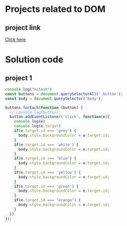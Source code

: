 # Projects related to DOM

## project link
[Click here](https://stackblitz.com/edit/dom-project-chaiaurcode?file=index.html)

# Solution code

## project 1

```javascript
console.log("hitesh")
const buttons = document.querySelectorAll('.button');
const body = document.querySelector('body');

buttons.forEach(function (button) {
  // console.log(button);
  button.addEventListener('click', function(e){
    console.log(e)
    console.log(e.target)
    if(e.target.id === 'grey') {
      body.style.backgroundColor = e.target.id;
    }
    if(e.target.id === 'white') {
      body.style.backgroundColor = e.target.id;
    }
    if(e.target.id === 'blue') {
      body.style.backgroundColor = e.target.id;
    }
    if(e.target.id === 'yellow') {
      body.style.backgroundColor = e.target.id;
    }
    if(e.target.id === 'green') {
      body.style.backgroundColor = e.target.id;
    }
    if(e.target.id === "orange") {
      body.style.backgroundColor = e.target.id;
    }
  })
});

```
